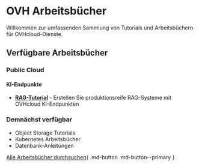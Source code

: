 # OVH Arbeitsbücher

Willkommen zur umfassenden Sammlung von Tutorials und Arbeitsbüchern für OVHcloud-Dienste.

## Verfügbare Arbeitsbücher

### Public Cloud

#### KI-Endpunkte
- [**RAG-Tutorial**](public-cloud/ai-endpoints/rag-tutorial/) - Erstellen Sie produktionsreife RAG-Systeme mit OVHcloud KI-Endpunkten

### Demnächst verfügbar
- Object Storage Tutorials
- Kubernetes Arbeitsbücher
- Datenbank-Anleitungen

[Alle Arbeitsbücher durchsuchen](public-cloud/){ .md-button .md-button--primary }
